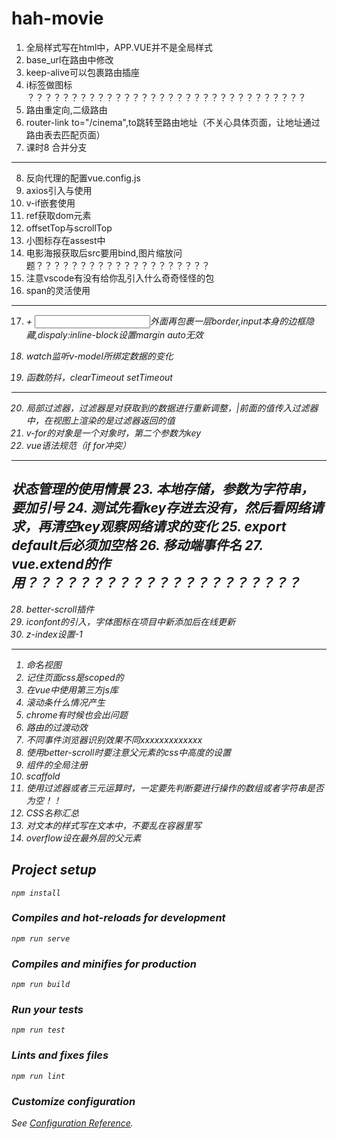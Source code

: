 # hah-movie
1. 全局样式写在html中，APP.VUE并不是全局样式
2. base_url在路由中修改
3. keep-alive可以包裹路由插座
4. i标签做图标 ？？？？？？？？？？？？？？？？？？？？？？？？？？？？？？？？
5. 路由重定向,二级路由
6. router-link to="/cinema",to跳转至路由地址（不关心具体页面，让地址通过路由表去匹配页面）
7. 课时8 合并分支
-----------------------------------
8. 反向代理的配置vue.config.js
9. axios引入与使用
10. v-if嵌套使用
11. ref获取dom元素
12. offsetTop与scrollTop
13. 小图标存在assest中
14. 电影海报获取后src要用bind,图片缩放问题？？？？？？？？？？？？？？？？？？？？
15. 注意vscode有没有给你乱引入什么奇奇怪怪的包
16. span的灵活使用
----------------------------------
17. <i> + <input>外面再包裹一层border,input本身的边框隐藏,dispaly:inline-block设置margin auto无效

18. watch监听v-model所绑定数据的变化
19. 函数防抖，clearTimeout setTimeout
----------------------------------------
20. 局部过滤器，过滤器是对获取到的数据进行重新调整，|前面的值传入过滤器中，在视图上渲染的是过滤器返回的值
21. v-for的对象是一个对象时，第二个参数为key
22. vue语法规范（if for冲突）
---------------------------------------
状态管理的使用情景
23. 本地存储，参数为字符串，要加引号
24. 测试先看key存进去没有，然后看网络请求，再清空key观察网络请求的变化
25. export default后必须加空格 
26. 移动端事件名
27. vue.extend的作用？？？？？？？？？？？？？？？？？？？？？
--------------------------------------
28. better-scroll插件
29. iconfont的引入，字体图标在项目中新添加后在线更新
30. z-index设置-1
------------------------------------
1. 命名视图
2. 记住页面css是scoped的
3. 在vue中使用第三方js库
4. 滚动条什么情况产生
5. chrome有时候也会出问题
6. 路由的过渡动效
7. 不同事件浏览器识别效果不同xxxxxxxxxxxxx
8. 使用better-scroll时要注意父元素的css中高度的设置
9. 组件的全局注册
10. scaffold
11. 使用过滤器或者三元运算时，一定要先判断要进行操作的数组或者字符串是否为空！！
12. CSS名称汇总
13. 对文本的样式写在文本中，不要乱在容器里写
14. overflow设在最外层的父元素

  
## Project setup
```
npm install
```

### Compiles and hot-reloads for development
```
npm run serve
```

### Compiles and minifies for production
```
npm run build
```

### Run your tests
```
npm run test
```

### Lints and fixes files
```
npm run lint
```

### Customize configuration
See [Configuration Reference](https://cli.vuejs.org/config/).
